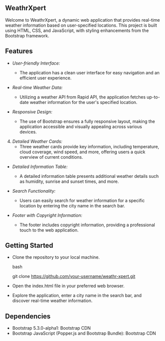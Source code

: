 ## WeathrXpert
Welcome to WeathrXpert, a dynamic web application that provides real-time weather information based on user-specified locations. This project is built using HTML, CSS, and JavaScript, with styling enhancements from the Bootstrap framework.

## Features

- *User-friendly Interface:*
   - The application has a clean  user interface for easy navigation and an efficient user experience.

- *Real-time Weather Data:*
   - Utilizing a weather API from Rapid API, the application fetches up-to-date weather information for the user's specified location.

- *Responsive Design:*
   - The use of Bootstrap ensures a fully responsive layout, making the application accessible and visually appealing across various devices.

4. *Detailed Weather Cards:*
   - Three weather cards provide key information, including temperature, cloud coverage, wind speed, and more, offering users a quick overview of current conditions.

- *Detailed Information Table:*
   - A detailed information table presents additional weather details such as humidity, sunrise and sunset times, and more.

- *Search Functionality:*
   - Users can easily search for weather information for a specific location by entering the city name in the search bar.

- *Footer with Copyright Information:*
   - The footer includes copyright information, providing a professional touch to the web application.

## Getting Started

- Clone the repository to your local machine.

   bash
   
   git clone https://github.com/your-username/weathr-xpert.git
   
   
   
- Open the index.html file in your preferred web browser.
- Explore the application, enter a city name in the search bar, and discover real-time weather information.
## Dependencies
- Bootstrap 5.3.0-alpha1: Bootstrap CDN
- Bootstrap JavaScript (Popper.js and Bootstrap Bundle): Bootstrap CDN

